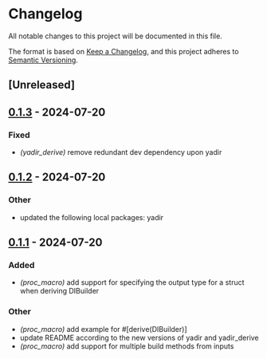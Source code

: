 # Changelog
All notable changes to this project will be documented in this file.

The format is based on [Keep a Changelog](https://keepachangelog.com/en/1.0.0/),
and this project adheres to [Semantic Versioning](https://semver.org/spec/v2.0.0.html).

## [Unreleased]

## [0.1.3](https://github.com/WarriorsSami/yadir/compare/yadir_derive-v0.1.2...yadir_derive-v0.1.3) - 2024-07-20

### Fixed
- *(yadir_derive)* remove redundant dev dependency upon yadir

## [0.1.2](https://github.com/WarriorsSami/yadir/compare/yadir_derive-v0.1.1...yadir_derive-v0.1.2) - 2024-07-20

### Other
- updated the following local packages: yadir

## [0.1.1](https://github.com/WarriorsSami/yadir/compare/yadir_derive-v0.1.0...yadir_derive-v0.1.1) - 2024-07-20

### Added
- *(proc_macro)* add support for specifying the output type for a struct when deriving DIBuilder

### Other
- *(proc_macro)* add example for #[derive(DIBuilder)]
- update README according to the new versions of yadir and yadir_derive
- *(proc_macro)* add support for multiple build methods from inputs

